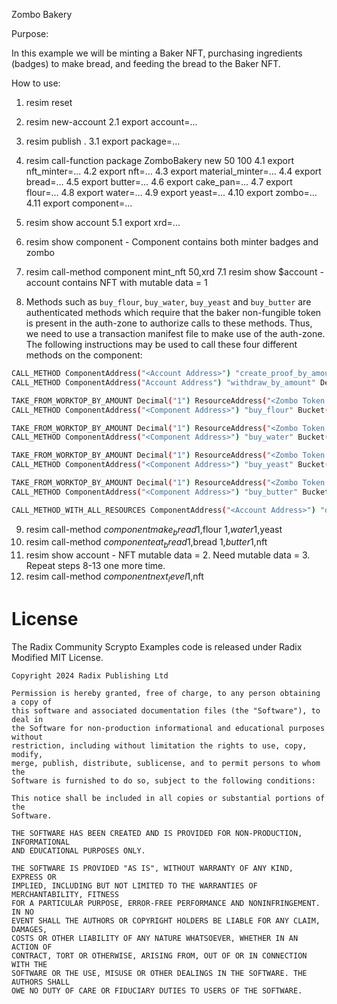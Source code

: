 Zombo Bakery

Purpose:

In this example we will be minting a Baker NFT, purchasing ingredients (badges) to make bread, and feeding the bread to the Baker NFT.

How to use: 

1. resim reset
2. resim new-account
	2.1 export account=...
3. resim publish .
	3.1 export package=...
4. resim call-function package ZomboBakery new 50 100 
	4.1 export nft_minter=...
	4.2 export nft=…
	4.3 export material_minter=…
	4.4 export bread=…
	4.5 export butter=…
	4.6 export cake_pan=…
	4.7 export flour=…
	4.8 export water=…
	4.9 export yeast=...
	4.10 export zombo=…
	4.11 export component=...
5. resim show account 
	5.1 export xrd=...
6. resim show component - Component contains both minter badges and zombo
7. resim call-method component mint_nft 50,xrd
	7.1 resim show $account - account contains NFT with mutable data = 1

8. Methods such as `buy_flour`, `buy_water`, `buy_yeast` and `buy_butter` are authenticated methods which require that the baker non-fungible token is present in the auth-zone to authorize calls to these methods. Thus, we need to use a transaction manifest file to make use of the auth-zone. The following instructions may be used to call these four different methods on the component:

```sh
CALL_METHOD ComponentAddress("<Account Address>") "create_proof_by_amount" Decimal("1") ResourceAddress("<Baker Badge Resource Address>");
CALL_METHOD ComponentAddress("Account Address") "withdraw_by_amount" Decimal("4") ResourceAddress("<Zombo Token Resource Address>");

TAKE_FROM_WORKTOP_BY_AMOUNT Decimal("1") ResourceAddress("<Zombo Token Resource Address>") Bucket("zombo_tokens_bucket_1");
CALL_METHOD ComponentAddress("<Component Address>") "buy_flour" Bucket("zombo_tokens_bucket_1");

TAKE_FROM_WORKTOP_BY_AMOUNT Decimal("1") ResourceAddress("<Zombo Token Resource Address>") Bucket("zombo_tokens_bucket_2");
CALL_METHOD ComponentAddress("<Component Address>") "buy_water" Bucket("zombo_tokens_bucket_2");

TAKE_FROM_WORKTOP_BY_AMOUNT Decimal("1") ResourceAddress("<Zombo Token Resource Address>") Bucket("zombo_tokens_bucket_3");
CALL_METHOD ComponentAddress("<Component Address>") "buy_yeast" Bucket("zombo_tokens_bucket_3");

TAKE_FROM_WORKTOP_BY_AMOUNT Decimal("1") ResourceAddress("<Zombo Token Resource Address>") Bucket("zombo_tokens_bucket_4");
CALL_METHOD ComponentAddress("<Component Address>") "buy_butter" Bucket("zombo_tokens_bucket_4");

CALL_METHOD_WITH_ALL_RESOURCES ComponentAddress("<Account Address>") "deposit_batch";
```

9. resim call-method $component make_bread 1,$flour 1,$water 1,$yeast
10. resim call-method $component eat_bread 1,$bread 1,$butter 1,$nft
11. resim show account - NFT mutable data = 2. Need mutable data = 3.  Repeat steps 8-13 one more time.
12. resim call-method $component next_level 1,$nft

# License

The Radix Community Scrypto Examples code is released under Radix Modified MIT License.

    Copyright 2024 Radix Publishing Ltd

    Permission is hereby granted, free of charge, to any person obtaining a copy of
    this software and associated documentation files (the "Software"), to deal in
    the Software for non-production informational and educational purposes without
    restriction, including without limitation the rights to use, copy, modify,
    merge, publish, distribute, sublicense, and to permit persons to whom the
    Software is furnished to do so, subject to the following conditions:

    This notice shall be included in all copies or substantial portions of the
    Software.

    THE SOFTWARE HAS BEEN CREATED AND IS PROVIDED FOR NON-PRODUCTION, INFORMATIONAL
    AND EDUCATIONAL PURPOSES ONLY.

    THE SOFTWARE IS PROVIDED "AS IS", WITHOUT WARRANTY OF ANY KIND, EXPRESS OR
    IMPLIED, INCLUDING BUT NOT LIMITED TO THE WARRANTIES OF MERCHANTABILITY, FITNESS
    FOR A PARTICULAR PURPOSE, ERROR-FREE PERFORMANCE AND NONINFRINGEMENT. IN NO
    EVENT SHALL THE AUTHORS OR COPYRIGHT HOLDERS BE LIABLE FOR ANY CLAIM, DAMAGES,
    COSTS OR OTHER LIABILITY OF ANY NATURE WHATSOEVER, WHETHER IN AN ACTION OF
    CONTRACT, TORT OR OTHERWISE, ARISING FROM, OUT OF OR IN CONNECTION WITH THE
    SOFTWARE OR THE USE, MISUSE OR OTHER DEALINGS IN THE SOFTWARE. THE AUTHORS SHALL
    OWE NO DUTY OF CARE OR FIDUCIARY DUTIES TO USERS OF THE SOFTWARE.
